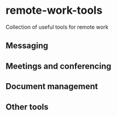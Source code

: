 # remote-work-tools
Collection of useful tools for remote work

## Messaging

## Meetings and conferencing

## Document management

## Other tools
